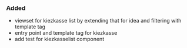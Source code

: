 ### Added

- viewset for kiezkasse list by extending that for idea and filtering with template tag
- entry point and template tag for kiezkasse
- add test for kiezkasselist component
